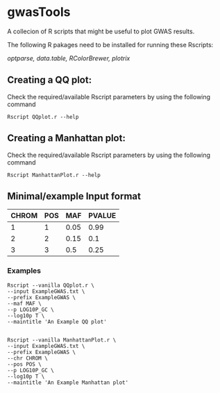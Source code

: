 # gwasTools

A collecion of R scripts that might be useful to plot GWAS results.

The following R pakages need to be installed for running these Rscripts:

*optparse, data.table, RColorBrewer, plotrix*


## Creating a QQ plot:

Check the required/available Rscript parameters by using the following command

    Rscript QQplot.r --help


## Creating a Manhattan plot:

Check the required/available Rscript parameters by using the following command

    Rscript ManhattanPlot.r --help

## Minimal/example Input format

|CHROM	|POS	|MAF	|PVALUE	|
|---	|---	|---	|---	|
|1  	|1  	|0.05	|0.99	|
|2  	|2   	|0.15	|0.1	|
|3  	|3  	|0.5	|0.25	|


### Examples

    Rscript --vanilla QQplot.r \
    --input ExampleGWAS.txt \
    --prefix ExampleGWAS \
    --maf MAF \
    --p LOG10P_GC \
    --log10p T \
    --maintitle 'An Example QQ plot'


    Rscript --vanilla ManhattanPlot.r \
    --input ExampleGWAS.txt \
    --prefix ExampleGWAS \
    --chr CHROM \
    --pos POS \
    --p LOG10P_GC \
    --log10p T \
    --maintitle 'An Example Manhattan plot'
 
